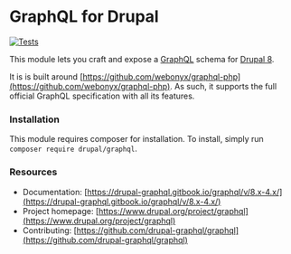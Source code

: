 # GraphQL for Drupal

[![Tests](https://github.com/drupal-graphql/graphql/workflows/Tests/badge.svg)](https://github.com/drupal-graphql/graphql/actions)

This module lets you craft and expose a [GraphQL](http://graphql.org/) schema for [Drupal 8](https://www.drupal.org/8).

It is is built around [https://github.com/webonyx/graphql-php](https://github.com/webonyx/graphql-php). As such, it supports the full official GraphQL specification with all its features.

### Installation

This module requires composer for installation. To install, simply run `composer require drupal/graphql`.

### Resources

* Documentation: [https://drupal-graphql.gitbook.io/graphql/v/8.x-4.x/](https://drupal-graphql.gitbook.io/graphql/v/8.x-4.x/)
* Project homepage: [https://www.drupal.org/project/graphql](https://www.drupal.org/project/graphql)
* Contributing: [https://github.com/drupal-graphql/graphql](https://github.com/drupal-graphql/graphql)

